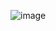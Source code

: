 ![image](https://github.com/KanyakornPuengmon/Project_65030018/assets/144195697/34914b81-0c34-43d0-a9ea-a31072e2ecd8)
